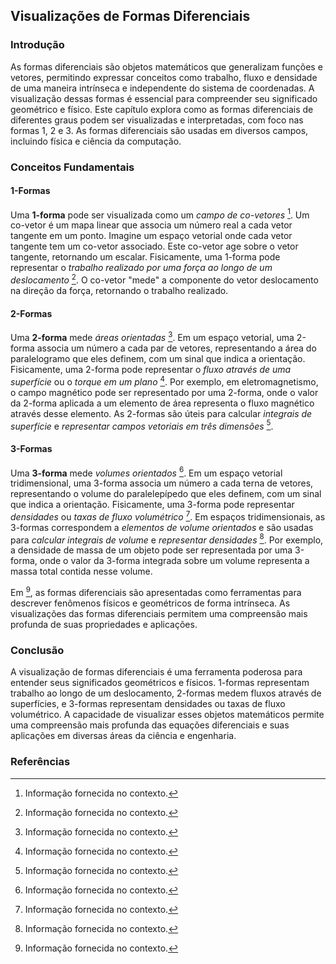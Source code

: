 ## Visualizações de Formas Diferenciais

### Introdução
As formas diferenciais são objetos matemáticos que generalizam funções e vetores, permitindo expressar conceitos como trabalho, fluxo e densidade de uma maneira intrínseca e independente do sistema de coordenadas. A visualização dessas formas é essencial para compreender seu significado geométrico e físico. Este capítulo explora como as formas diferenciais de diferentes graus podem ser visualizadas e interpretadas, com foco nas formas 1, 2 e 3. As formas diferenciais são usadas em diversos campos, incluindo física e ciência da computação.

### Conceitos Fundamentais

#### 1-Formas
Uma **1-forma** pode ser visualizada como um *campo de co-vetores* [^1]. Um co-vetor é um mapa linear que associa um número real a cada vetor tangente em um ponto. Imagine um espaço vetorial onde cada vetor tangente tem um co-vetor associado. Este co-vetor age sobre o vetor tangente, retornando um escalar. Fisicamente, uma 1-forma pode representar o *trabalho realizado por uma força ao longo de um deslocamento* [^1]. O co-vetor "mede" a componente do vetor deslocamento na direção da força, retornando o trabalho realizado.

#### 2-Formas
Uma **2-forma** mede *áreas orientadas* [^1]. Em um espaço vetorial, uma 2-forma associa um número a cada par de vetores, representando a área do paralelogramo que eles definem, com um sinal que indica a orientação. Fisicamente, uma 2-forma pode representar o *fluxo através de uma superfície* ou o *torque em um plano* [^1]. Por exemplo, em eletromagnetismo, o campo magnético pode ser representado por uma 2-forma, onde o valor da 2-forma aplicada a um elemento de área representa o fluxo magnético através desse elemento. As 2-formas são úteis para calcular *integrais de superfície* e *representar campos vetoriais em três dimensões* [^1].

#### 3-Formas
Uma **3-forma** mede *volumes orientados* [^1]. Em um espaço vetorial tridimensional, uma 3-forma associa um número a cada terna de vetores, representando o volume do paralelepípedo que eles definem, com um sinal que indica a orientação. Fisicamente, uma 3-forma pode representar *densidades* ou *taxas de fluxo volumétrico* [^1]. Em espaços tridimensionais, as 3-formas correspondem a *elementos de volume orientados* e são usadas para *calcular integrais de volume* e *representar densidades* [^1]. Por exemplo, a densidade de massa de um objeto pode ser representada por uma 3-forma, onde o valor da 3-forma integrada sobre um volume representa a massa total contida nesse volume.

Em [^1], as formas diferenciais são apresentadas como ferramentas para descrever fenômenos físicos e geométricos de forma intrínseca. As visualizações das formas diferenciais permitem uma compreensão mais profunda de suas propriedades e aplicações.

### Conclusão

A visualização de formas diferenciais é uma ferramenta poderosa para entender seus significados geométricos e físicos. 1-formas representam trabalho ao longo de um deslocamento, 2-formas medem fluxos através de superfícies, e 3-formas representam densidades ou taxas de fluxo volumétrico. A capacidade de visualizar esses objetos matemáticos permite uma compreensão mais profunda das equações diferenciais e suas aplicações em diversas áreas da ciência e engenharia.

### Referências
[^1]: Informação fornecida no contexto.
<!-- END -->